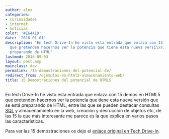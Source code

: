 ```yaml
---
author: alex
categories:
- curiosidades
- internet
- noticias
color: '#E64A19'
date: '2016-01-01'
description: "En tech Drive-In he visto esta entrada que enlaza con 15 demos en HTML5
  que pretenden hacernos ver la potencia que tiene esta nueva versi\xF3n que se est\xE1
  preparando de HTML"
lastmod: 2016-09-03
layout: post.amp
mainclass: dev
permalink: /15-demostraciones-del-potencial-de/
redirect_from: /ejemplos-en-html5-almacenamiento-web/
title: 15 Demostraciones del potencial de HTML5
---
```


En tech Drive-In he visto esta entrada que enlaza con 15 demos en HTML5 que pretenden hacernos ver la potencia que tiene esta nueva versión que se está preparando de HTML, entre las que se pueden destacar consultas [SQL][1] y almacenamineto en la web, creación y desrucción de objetos etc, de las 15 la que más interesante me parece es la que explica en varios pasos las caractarísticas.

<!--more--><!--ad-->

Para ver las 15 demostraciones os dejo el <a target="_blank" href="http://www.techdrivein.com/2010/08/15-html5-demos-showcasing-prowess-of.html">enlace original en Tech Drive-In</a>.

 [1]: https://elbauldelprogramador.com/bases-de-datos/